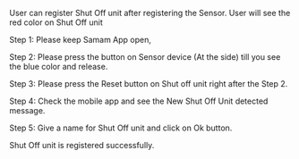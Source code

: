 User can register Shut Off unit after registering the Sensor. User will see the red color on Shut Off unit

Step 1: Please keep Samam App open,

Step 2: Please press the button on Sensor device (At the side) till you see the blue color and release.

Step 3: Please press the Reset button on Shut off unit right after the Step 2.

Step 4: Check the mobile app and see the New Shut Off Unit detected message.

Step 5: Give a name for Shut Off unit and click on Ok button.

Shut Off unit is registered successfully.
